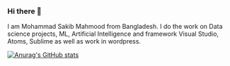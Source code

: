 ### Hi there 👋
I am Mohammad Sakib Mahmood from Bangladesh. I do the work on Data science projects, ML, Artificial Intelligence and framework Visual Studio, Atoms, Sublime as well as work in wordpress.

[![Anurag's GitHub stats](https://github-readme-stats.vercel.app/api?username=sakibb019)](https://github.com/anuraghazra/github-readme-stats)
